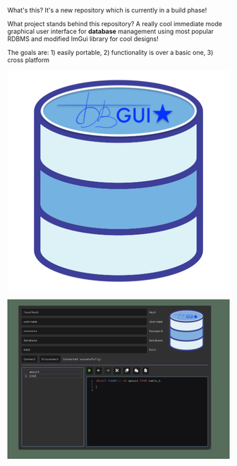 What's this? It's a new repository which is currently in a build phase!

What project stands behind this repository? A really cool immediate mode graphical user interface for **database** management using most popular RDBMS and modified ImGui library for cool designs! 

The goals are: 1) easily portable, 2) functionality is over a basic one, 3) cross platform 

![DBGui](images/DBGUI.png)

![DBEditor](images/editor.png)
